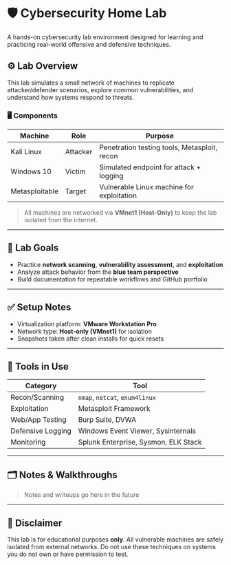 # 🛡️ Cybersecurity Home Lab

A hands-on cybersecurity lab environment designed for learning and practicing real-world offensive and defensive techniques.

## ⚙️ Lab Overview

This lab simulates a small network of machines to replicate attacker/defender scenarios, explore common vulnerabilities, and understand how systems respond to threats.

### 🖥️ Components

| Machine        | Role         | Purpose                                  |
|----------------|--------------|------------------------------------------|
| Kali Linux     | Attacker     | Penetration testing tools, Metasploit, recon |
| Windows 10     | Victim       | Simulated endpoint for attack + logging  |
| Metasploitable | Target       | Vulnerable Linux machine for exploitation |

> All machines are networked via **VMnet1 (Host-Only)** to keep the lab isolated from the internet.

---

## 🎯 Lab Goals

- Practice **network scanning**, **vulnerability assessment**, and **exploitation**
- Analyze attack behavior from the **blue team perspective**
- Build documentation for repeatable workflows and GitHub portfolio

---

## ✅ Setup Notes

- Virtualization platform: **VMware Workstation Pro**
- Network type: **Host-only (VMnet1)** for isolation
- Snapshots taken after clean installs for quick resets

---

## 🔧 Tools in Use

| Category           | Tool                   |
|--------------------|------------------------|
| Recon/Scanning     | `nmap`, `netcat`, `enum4linux` |
| Exploitation       | Metasploit Framework   |
| Web/App Testing    | Burp Suite, DVWA       |
| Defensive Logging  | Windows Event Viewer, Sysinternals |
| Monitoring | Splunk Enterprise, Sysmon, ELK Stack |

---

## 🗂️ Notes & Walkthroughs

> Notes and writeups go here in the future  

---

## 🚨 Disclaimer

This lab is for educational purposes **only**. All vulnerable machines are safely isolated from external networks. Do not use these techniques on systems you do not own or have permission to test.
